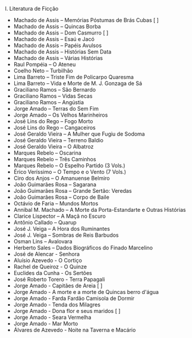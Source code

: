 I. Literatura de Ficção

- Machado de Assis – Memórias Póstumas de Brás Cubas [  ]
- Machado de Assis – Quincas Borba
- Machado de Assis – Dom Casmurro  [  ]
- Machado de Assis – Esaú e Jacó
- Machado de Assis – Papéis Avulsos
- Machado de Assis – Histórias Sem Data
- Machado de Assis – Várias Histórias
- Raul Pompéia – O Ateneu
- Coelho Neto – Turbilhão
- Lima Barreto – Triste Fim de Policarpo Quaresma
- Lima Barreto – Vida e Morte de M. J. Gonzaga de Sá
- Graciliano Ramos – São Bernardo
- Graciliano Ramos – Vidas Secas
- Graciliano Ramos – Angústia
- Jorge Amado – Terras do Sem Fim
- Jorge Amado – Os Velhos Marinheiros
- José Lins do Rego – Fogo Morto
- José Lins do Rego – Cangaceiros
- José Geraldo Vieira – A Mulher que Fugiu de Sodoma
- José Geraldo Vieira – Terreno Baldio
- José Geraldo Vieira – O Albatroz
- Marques Rebelo – Oscarina
- Marques Rebelo – Três Caminhos
- Marques Rebelo – O Espelho Partido (3 Vols.)
- Érico Veríssimo – O Tempo e o Vento (7 Vols.)
- Ciro dos Anjos – O Amanuense Belmiro
- João Guimarães Rosa – Sagarana
- João Guimarães Rosa – Grande Sertão: Veredas
- João Guimarães Rosa – Corpo de Baile
- Octávio de Faria – Mundos Mortos
- Annibal M. Machado – A Morte da Porta-Estandarte e Outras Histórias
- Clarice Lispector – A Maçã no Escuro
- Antônio Callado – Quarup
- José J. Veiga – A Hora dos Ruminantes
- José J. Veiga – Sombras de Reis Barbudos
- Osman Lins – Avalovara
- Herberto Sales – Dados Biográficos do Finado Marcelino
- José de Alencar - Senhora
- Aluísio Azevedo - O Cortiço
- Rachel de Queiroz - O Quinze
- Euclides da Cunha - Os Sertões
- José Roberto Torero - Terra Papagali
- Jorge Amado - Capitães de Areia  [  ]
- Jorge Amado - A morte e a morte de Quincas berro d'água
- Jorge Amado - Farda Fardão Camisola de Dormir
- Jorge Amado - Tenda dos Milagres
- Jorge Amado - Dona flor e seus maridos [  ]
- Jorge Amado - Seara Vermelha
- Jorge Amado - Mar Morto
- Álvares de Azevedo - Noite na Taverna e Macário
